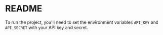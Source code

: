 # README

To run the project, you'll need to set the environment variables `API_KEY` and `API_SECRET` with your API key and secret.

